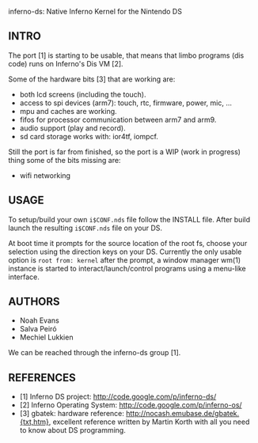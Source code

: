 inferno-ds: Native Inferno Kernel for the Nintendo DS 

INTRO
-----
The port [1] is starting to be usable,
that means that limbo programs (dis code) runs on Inferno's Dis VM [2].

Some of the hardware bits [3] that are working are:
- both lcd screens (including the touch).
- access to spi devices (arm7): touch, rtc, firmware, power, mic, ...
- mpu and caches are working.
- fifos for processor communication between arm7 and arm9.
- audio support (play and record).
- sd card storage works with: ior4tf, iompcf.

Still the port is far from finished, so the port is a WIP
(work in progress) thing some of the bits missing are:
- wifi networking

USAGE
-----
To setup/build your own `i$CONF.nds` file follow the INSTALL file.
After build launch the resulting `i$CONF.nds` file on your DS.

At boot time it prompts for the source location of the root fs,
choose your selection using the direction keys on your DS.
Currently the only usable option is `root from: kernel`
after the prompt, a window manager wm(1) instance is started
to interact/launch/control programs using a menu-like interface.

AUTHORS
-------
- Noah Evans
- Salva Peiró
- Mechiel Lukkien

We can be reached through the inferno-ds group [1].

REFERENCES
----------
- [1] Inferno DS project: http://code.google.com/p/inferno-ds/
- [2] Inferno Operating System: http://code.google.com/p/inferno-os/ 
- [3] gbatek: hardware reference: http://nocash.emubase.de/gbatek.{txt,htm},
    excellent reference written by Martin Korth with all you need to know about DS programming.
